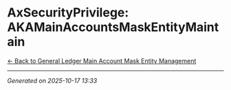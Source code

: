 # AxSecurityPrivilege: AKAMainAccountsMaskEntityMaintain

[← Back to General Ledger Main Account Mask Entity Management](../README.md)

---

*Generated on 2025-10-17 13:33*
